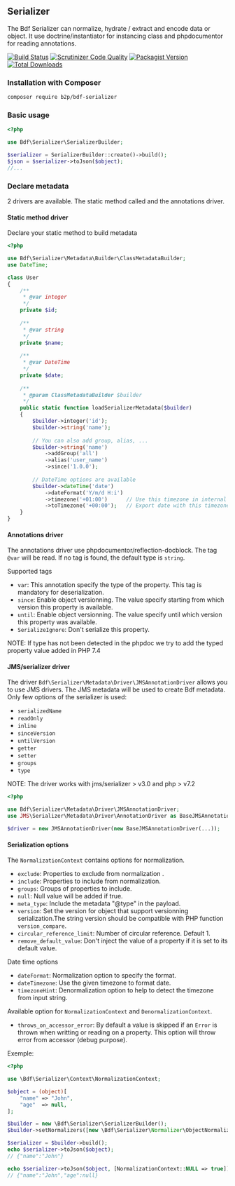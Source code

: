 ## Serializer

The Bdf Serializer can normalize, hydrate / extract and encode data or object.
It use doctrine/instantiator for instancing class and phpdocumentor for reading annotations.

[![Build Status](https://travis-ci.org/b2pweb/bdf-serializer.svg?branch=master)](https://travis-ci.org/b2pweb/bdf-serializer)
[![Scrutinizer Code Quality](https://scrutinizer-ci.com/g/b2pweb/bdf-serializer/badges/quality-score.png?b=master)](https://scrutinizer-ci.com/g/b2pweb/bdf-serializer/?branch=master)
[![Packagist Version](https://img.shields.io/packagist/v/b2pweb/bdf-serializer.svg)](https://packagist.org/packages/b2pweb/bdf-serializer)
[![Total Downloads](https://img.shields.io/packagist/dt/b2pweb/bdf-serializer.svg)](https://packagist.org/packages/b2pweb/bdf-serializer)

### Installation with Composer

```bash
composer require b2p/bdf-serializer
```

### Basic usage

```PHP
<?php

use Bdf\Serializer\SerializerBuilder;

$serializer = SerializerBuilder::create()->build();
$json = $serializer->toJson($object);
//...
```

### Declare metadata

2 drivers are available. The static method called and the annotations driver.

#### Static method driver

Declare your static method to build metadata


```PHP
<?php

use Bdf\Serializer\Metadata\Builder\ClassMetadataBuilder;
use DateTime;

class User
{
    /**
     * @var integer
     */
    private $id;
    
    /**
     * @var string
     */
    private $name;
    
    /**
     * @var DateTime
     */
    private $date;
    
    /**
     * @param ClassMetadataBuilder $builder
     */
    public static function loadSerializerMetadata($builder)
    {
        $builder->integer('id');
        $builder->string('name');
        
        // You can also add group, alias, ...
        $builder->string('name')
            ->addGroup('all')
            ->alias('user_name')
            ->since('1.0.0');
            
        // DateTime options are available
        $builder->dateTime('date')
            ->dateFormat('Y/m/d H:i')
            ->timezone('+01:00')      // Use this timezone in internal
            ->toTimezone('+00:00');   // Export date with this timezone
    }
}
```

#### Annotations driver

The annotations driver use phpdocumentor/reflection-docblock. The tag `@var` will be read.
If no tag is found, the default type is `string`.

Supported tags
* `var`: This annotation specify the type of the property. This tag is mandatory for deserialization.
* `since`: Enable object versionning. The value specify starting from which version this property is available.
* `until`: Enable object versionning. The value specify until which version this property was available.
* `SerializeIgnore`: Don't serialize this property.

NOTE: If type has not been detected in the phpdoc we try to add the typed property value added in PHP 7.4


#### JMS/serializer driver

The driver `Bdf\Serializer\Metadata\Driver\JMSAnnotationDriver` allows you to use JMS drivers. 
The JMS metadata will be used to create Bdf metadata. Only few options of the serializer is used:
* `serializedName`
* `readOnly`
* `inline`
* `sinceVersion`
* `untilVersion`
* `getter`
* `setter`
* `groups`
* `type`

NOTE: The driver works with jms/serializer > v3.0 and php > v7.2

```PHP
<?php

use Bdf\Serializer\Metadata\Driver\JMSAnnotationDriver;
use JMS\Serializer\Metadata\Driver\AnnotationDriver as BaseJMSAnnotationDriver;

$driver = new JMSAnnotationDriver(new BaseJMSAnnotationDriver(...));
```


#### Serialization options

The `NormalizationContext` contains options for normalization.
* `exclude`: Properties to exclude from normalization .
* `include`: Properties to include from normalization.
* `groups`: Groups of properties to include.
* `null`: Null value will be added if true.
* `meta_type`: Include the metadata "@type" in the payload.
* `version`: Set the version for object that support versionning serialization.The string version should be compatible with PHP function `version_compare`.
* `circular_reference_limit`: Number of circular reference. Default 1.
* `remove_default_value`: Don't inject the value of a property if it is set to its default value.

Date time options

* `dateFormat`: Normalization option to specify the format.
* `dateTimezone`: Use the given timezone to format date.
* `timezoneHint`: Denormalization option to help to detect the timezone from input string.

Available option for `NormalizationContext` and `DenormalizationContext`.

* `throws_on_accessor_error`: By default a value is skipped if an `Error` is thrown when writting or reading on a property. This option will throw error from accessor (debug purpose).

Exemple:
```PHP
<?php

use \Bdf\Serializer\Context\NormalizationContext;

$object = (object)[
    "name" => "John",
    "age"  => null,
];

$builder = new \Bdf\Serializer\SerializerBuilder();
$builder->setNormalizers([new \Bdf\Serializer\Normalizer\ObjectNormalizer()]);

$serializer = $builder->build();
echo $serializer->toJson($object);
// {"name":"John"}

echo $serializer->toJson($object, [NormalizationContext::NULL => true]);
// {"name":"John","age":null}
```
